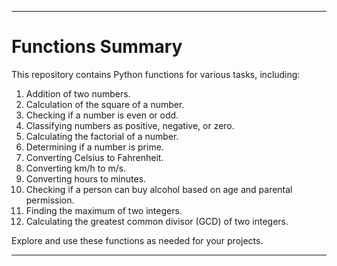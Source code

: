 
---

# Functions Summary

This repository contains Python functions for various tasks, including:

1. Addition of two numbers.
2. Calculation of the square of a number.
3. Checking if a number is even or odd.
4. Classifying numbers as positive, negative, or zero.
5. Calculating the factorial of a number.
6. Determining if a number is prime.
7. Converting Celsius to Fahrenheit.
8. Converting km/h to m/s.
9. Converting hours to minutes.
10. Checking if a person can buy alcohol based on age and parental permission.
11. Finding the maximum of two integers.
12. Calculating the greatest common divisor (GCD) of two integers.

Explore and use these functions as needed for your projects.

---
